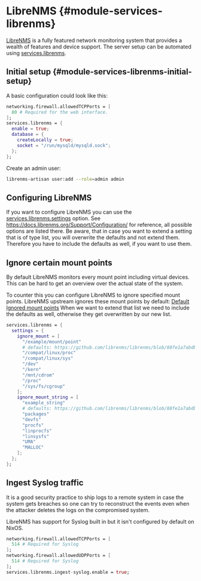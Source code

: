 # LibreNMS {#module-services-librenms}

[LibreNMS](https://www.librenms.org/) is a fully featured network monitoring system that provides a wealth of features and device support.
The server setup can be automated using [services.librenms](#opt-services.librenms.enable).

## Initial setup {#module-services-librenms-initial-setup}

A basic configuration could look like this:

```nix
networking.firewall.allowedTCPPorts = [
  80 # Required for the web interface.
];
services.librenms = {
  enable = true;
  database = {
    createLocally = true;
    socket = "/run/mysqld/mysqld.sock";
  };
};
```

Create an admin user:

```bash
librenms-artisan user:add --role=admin admin
```

## Configuring LibreNMS

If you want to configure LibreNMS you can use the [services.librenms.settings](#opt-services.librenms.settings) option.
See https://docs.librenms.org/Support/Configuration/ for reference, all possible options are listed there.
Be aware, that in case you want to extend a setting that is of type list, you will overwrite the defaults and not extend them.
Therefore you have to include the defaults as well, if you want to use them.

## Ignore certain mount points

By default LibreNMS monitors every mount point including virtual devices.
This can be hard to get an overview over the actual state of the system.

To counter this you can configure LibreNMS to ignore specified mount points.
LibreNMS upstream ignores these mount points by default: [Default Ignored mount points](https://github.com/librenms/librenms/blob/88fe1a7abdb500d9a2d4c45f9872df54c9ff8062/misc/config_definitions.json#L4348)
When we want to extend that list we need to include the defaults as well, otherwise they get overwritten by our new list.

```nix
services.librenms = {
  settings = {
    ignore_mount = [
      "/example/mount/point"
      # defaults: https://github.com/librenms/librenms/blob/88fe1a7abdb500d9a2d4c45f9872df54c9ff8062/misc/config_definitions.json#L4349
      "/compat/linux/proc"
      "/compat/linux/sys"
      "/dev"
      "/kern"
      "/mnt/cdrom"
      "/proc"
      "/sys/fs/cgroup"
    ];
    ignore_mount_string = [
      "example_string"
      # defaults: https://github.com/librenms/librenms/blob/88fe1a7abdb500d9a2d4c45f9872df54c9ff8062/misc/config_definitions.json#L4398
      "packages"
      "devfs"
      "procfs"
      "linprocfs"
      "linsysfs"
      "UMA"
      "MALLOC"
    ];
  };
};
```

## Ingest Syslog traffic

It is a good security practice to ship logs to a remote system in case the system gets breaches so one can try to reconstruct the events even when the attacker deletes the logs on the compromised system.

LibreNMS has support for Syslog built in but it isn't configured by default on NixOS.

```nix
networking.firewall.allowedTCPPorts = [
  514 # Required for Syslog
];
networking.firewall.allowedUDPPorts = [
  514 # Required for Syslog
];
services.librenms.ingest-syslog.enable = true;
```
